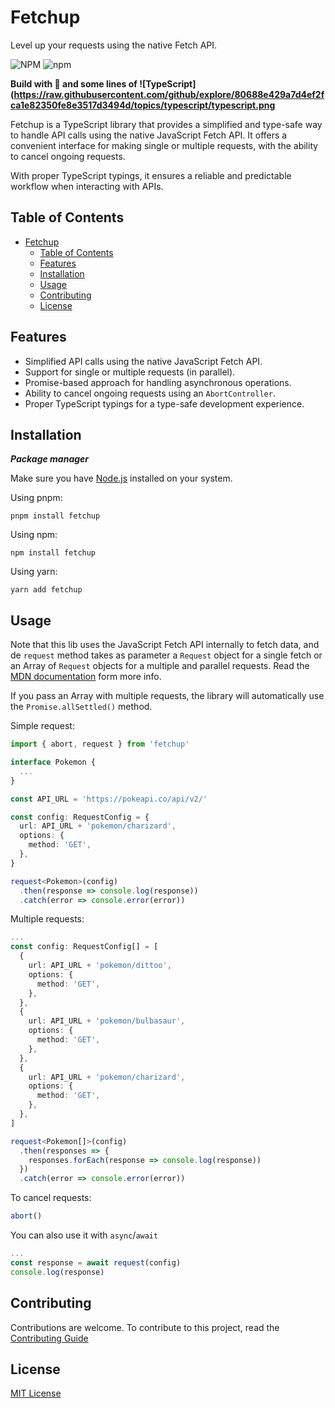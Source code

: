 # Fetchup

Level up your requests using the native Fetch API.

![NPM](https://img.shields.io/npm/l/ftchup)
![npm](https://img.shields.io/npm/v/ftchup)

**Build with 🖤 and some lines of ![TypeScript](https://raw.githubusercontent.com/github/explore/80688e429a7d4ef2fca1e82350fe8e3517d3494d/topics/typescript/typescript.png**

Fetchup is a TypeScript library that provides a simplified and type-safe way to handle API
calls using the native JavaScript Fetch API. It offers a convenient interface for making single
or multiple requests, with the ability to cancel ongoing requests.

With proper TypeScript typings, it ensures a reliable and predictable workflow when interacting
with APIs.


## Table of Contents

- [Fetchup](#fetchup)
  - [Table of Contents](#table-of-contents)
  - [Features](#features)
  - [Installation](#installation)
  - [Usage](#usage)
  - [Contributing](#contributing)
  - [License](#license)

## Features

- Simplified API calls using the native JavaScript Fetch API.
- Support for single or multiple requests (in parallel).
- Promise-based approach for handling asynchronous operations.
- Ability to cancel ongoing requests using an `AbortController`.
- Proper TypeScript typings for a type-safe development experience.

## Installation

***Package manager***

Make sure you have [Node.js](https://nodejs.org) installed on your system.

Using pnpm:

```shell
pnpm install fetchup
```

Using npm:

```shell
npm install fetchup
```

Using yarn:

```shell
yarn add fetchup
```

## Usage

Note that this lib uses the JavaScript Fetch API internally to fetch data, and de `request`
method takes as parameter a `Request` object for a single fetch or an Array of `Request` objects
for a multiple and parallel requests. Read the [MDN documentation](https://developer.mozilla.org/en-US/docs/Web/API/Request)
form more info.

If you pass an Array with multiple requests, the library will automatically use the `Promise.allSettled()`
method.

Simple request:

```ts
import { abort, request } from 'fetchup'

interface Pokemon {
  ...
}

const API_URL = 'https://pokeapi.co/api/v2/'

const config: RequestConfig = {
  url: API_URL + 'pokemon/charizard',
  options: {
    method: 'GET',
  },
}

request<Pokemon>(config)
  .then(response => console.log(response))
  .catch(error => console.error(error))
```

Multiple requests:

```ts
...
const config: RequestConfig[] = [
  {
    url: API_URL + 'pokemon/dittoo',
    options: {
      method: 'GET',
    },
  },
  {
    url: API_URL + 'pokemon/bulbasaur',
    options: {
      method: 'GET',
    },
  },
  {
    url: API_URL + 'pokemon/charizard',
    options: {
      method: 'GET',
    },
  },
]

request<Pokemon[]>(config)
  .then(responses => {
    responses.forEach(response => console.log(response))
  })
  .catch(error => console.error(error))
```

To cancel requests:

```ts
abort()
```

You can also use it with `async`/`await`

```ts
...
const response = await request(config)
console.log(response)
```

## Contributing

Contributions are welcome. To contribute to this project, read the [Contributing Guide](./CONTRIBUTING.md)

## License
[MIT License](./LICENSE)

